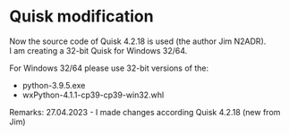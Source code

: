 # Quisk modification
Now the source code of Quisk 4.2.18 is used (the author Jim N2ADR).  
I am creating a 32-bit Quisk for Windows 32/64.

For Windows 32/64 please use 32-bit versions of the:
- python-3.9.5.exe
- wxPython-4.1.1-cp39-cp39-win32.whl

Remarks: 
27.04.2023 - I made changes according Quisk 4.2.18 (new from Jim)
